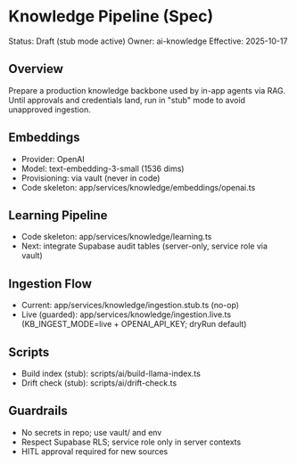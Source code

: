 # Knowledge Pipeline (Spec)

Status: Draft (stub mode active)
Owner: ai-knowledge
Effective: 2025-10-17

## Overview
Prepare a production knowledge backbone used by in-app agents via RAG. Until approvals and credentials land, run in "stub" mode to avoid unapproved ingestion.

## Embeddings
- Provider: OpenAI
- Model: text-embedding-3-small (1536 dims)
- Provisioning: via vault (never in code)
- Code skeleton: app/services/knowledge/embeddings/openai.ts

## Learning Pipeline
- Code skeleton: app/services/knowledge/learning.ts
- Next: integrate Supabase audit tables (server-only, service role via vault)

## Ingestion Flow
- Current: app/services/knowledge/ingestion.stub.ts (no-op)
- Live (guarded): app/services/knowledge/ingestion.live.ts (KB_INGEST_MODE=live + OPENAI_API_KEY; dryRun default)

## Scripts
- Build index (stub): scripts/ai/build-llama-index.ts
- Drift check (stub): scripts/ai/drift-check.ts

## Guardrails
- No secrets in repo; use vault/ and env
- Respect Supabase RLS; service role only in server contexts
- HITL approval required for new sources


